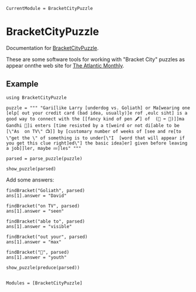 ```@meta
CurrentModule = BracketCityPuzzle
```

# BracketCityPuzzle

Documentation for [BracketCityPuzzle](https://github.com/MarkNahabedian/BracketCityPuzzle.jl).

These are some software tools for working with "Bracket City" puzzles
as appear onnthe web site for [The Atlantic
Monthly](https://www.theatlantic.com).


## Example

```@example 1
using BracketCityPuzzle

puzzle = """ "Gari[like Larry [underdog vs. Goliath] or Ma[wearing one [elp[ out your credit card (bad idea, usually)]e rof ,eulc siht] is a good way to connect with the [[fancy kind of pen 🖋️] of  (👵 ➡️ 👧)]]ma Gandhi 🦅]i enters [time resisted by a t[weird or not di[able to be [\"As  on TV\" 📺]] by [customary number of weeks of [see and re[to \"get the \" of something is to under[\"I  [word that will appear if you get this clue right]ed\"] the basic idea]er] given before leaving a job]]ler, maybe 💤]les" """

parsed = parse_puzzle(puzzle)

show_puzzle(parsed)
```

Add some answers:

```@example 1
findBracket("Goliath", parsed)
ans[1].answer = "David"

findBracket("on TV", parsed)
ans[1].answer = "seen"

findBracket("able to", parsed)
ans[1].answer = "visible"

findBracket("out your", parsed)
ans[1].answer = "max"

findBracket("👧", parsed)
ans[1].answer = "youth"

show_puzzle(preduce(parsed))
```


```@index
```

```@autodocs
Modules = [BracketCityPuzzle]
```

